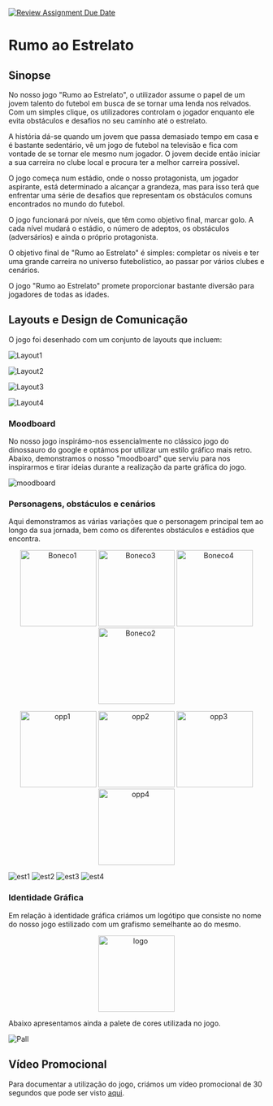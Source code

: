 [![Review Assignment Due Date](https://classroom.github.com/assets/deadline-readme-button-24ddc0f5d75046c5622901739e7c5dd533143b0c8e959d652212380cedb1ea36.svg)](https://classroom.github.com/a/ipevJCXR)
# Rumo ao Estrelato

## Sinopse
No nosso jogo "Rumo ao Estrelato", o utilizador assume o papel de um jovem talento do futebol em busca de se tornar uma lenda nos relvados. Com um simples clique, os utilizadores controlam o jogador enquanto ele evita obstáculos e desafios no seu caminho até o estrelato.

A história dá-se quando um jovem que passa demasiado tempo em casa e é bastante sedentário, vê um jogo de futebol na televisão e fica com vontade de se tornar ele mesmo num jogador. O jovem decide então iniciar a sua carreira no clube local e procura ter a melhor carreira possível.

O jogo começa num estádio, onde o nosso protagonista, um jogador aspirante, está determinado a alcançar a grandeza, mas para isso terá que enfrentar uma série de desafios que representam os obstáculos comuns encontrados no mundo do futebol.

O jogo funcionará por níveis, que têm como objetivo final, marcar golo. A cada nível mudará o estádio, o número de adeptos, os obstáculos (adversários) e ainda o próprio protagonista.

O objetivo final de "Rumo ao Estrelato" é simples: completar os níveis e ter uma grande carreira no universo futebolístico, ao passar por vários clubes e cenários.

O jogo "Rumo ao Estrelato" promete proporcionar bastante diversão para jogadores de todas as idades.

## Layouts e Design de Comunicação
O jogo foi desenhado com um conjunto de layouts que incluem:

![Layout1](cenario1.jpg)

![Layout2](cenario2.jpg)

![Layout3](cenario3.jpg)

![Layout4](cenario4.jpg)

### Moodboard
No nosso jogo inspirámo-nos essencialmente no clássico jogo do dinossauro do google e optámos por utilizar um estilo gráfico mais retro.
Abaixo, demonstramos o nosso "moodboard" que serviu para nos inspirarmos e tirar ideias durante a realização da parte gráfica do jogo.

![moodboard](moodboard.png)



### Personagens, obstáculos e cenários
Aqui demonstramos as várias variações que o personagem principal tem ao longo da sua jornada, bem como os diferentes obstáculos e estádios que encontra.

<p align="center">
  <img src="bonecotreino2.png" alt="Boneco1" width="width/2" height="150">
  <img src="boneco2sporting.png" alt="Boneco3" width="width/2" height="150">
  <img src="porto2.png" alt="Boneco4" width="width/2" height="150">
   <img src="boneco2.png" alt="Boneco2" width="150" height="150">
</p>

<p align="center">
  <img src="oponente1.png" alt="opp1" width="width/2" height="150">
  <img src="oponente2.png" alt="opp2" width="width/2" height="150">
  <img src="Oponente3.png" alt="opp3" width="width/2" height="150">
   <img src="cone.png" alt="opp4" width="150" height="150">
</p>

![est1](EstadioTreino.png)
![est2](EstadioBenfica.png)
![est3](EstadioPorto.png)
![est4](EstadioSporting.png)



### Identidade Gráfica
Em relação à identidade gráfica criámos um logótipo que consiste no nome do nosso jogo estilizado com um grafismo semelhante ao do mesmo.

<p align="center">
  <img src="logofinal.png" alt="logo" width="width" height="150">
</p>

Abaixo apresentamos ainda a palete de cores utilizada no jogo.

![Pall](Palette.png)

## Vídeo Promocional
Para documentar a utilização do jogo, criámos um vídeo promocional de 30 segundos que pode ser visto [aqui](https://youtu.be/uP9xiYDG8j4).
